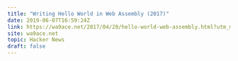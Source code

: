 ```yaml
---
title: "Writing Hello World in Web Assembly (2017)"
date: 2019-06-07T16:59:24Z
link: https://wa9ace.net/2017/04/20/hello-world-web-assembly.html?utm_medium=RSS&utm_source=hune
site: wa9ace.net
topic: Hacker News
draft: false
---
```

